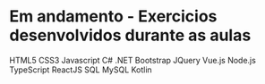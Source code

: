 # Em andamento - Exercicios desenvolvidos durante as aulas 

 HTML5 
 CSS3
 Javascript 
 C#
 .NET
 Bootstrap 
 JQuery
 Vue.js
 Node.js 
 TypeScript
 ReactJS
 SQL
 MySQL
 Kotlin
 
